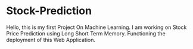 # Stock-Prediction
Hello, this is  my first Project On Machine Learning. I am working on Stock Price Prediction using Long Short Term Memory. Functioning the deployment of this Web Application.
